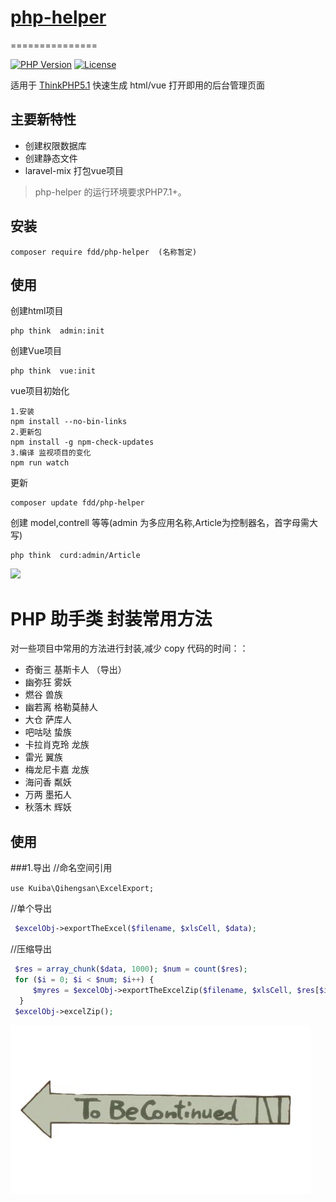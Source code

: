 

# [php-helper](https://github.com/fudanda/phpHelper)

===============

[![PHP Version](https://img.shields.io/badge/php-%3E%3D7.1-8892BF.svg)](http://www.php.net/)
[![License](https://poser.pugx.org/topthink/framework/license)](https://packagist.org/packages/topthink/framework)

适用于 [ThinkPHP5.1](http://thinkphp.cn) 快速生成 html/vue 打开即用的后台管理页面

## 主要新特性

* 创建权限数据库
* 创建静态文件
* laravel-mix 打包vue项目




> php-helper 的运行环境要求PHP7.1+。

## 安装

~~~
composer require fdd/php-helper  (名称暂定)
~~~
## 使用

创建html项目

~~~
php think  admin:init
~~~

创建Vue项目

~~~
php think  vue:init
~~~

vue项目初始化

~~~
1.安装
npm install --no-bin-links
2.更新包
npm install -g npm-check-updates
3.编译 监视项目的变化
npm run watch
~~~


更新
~~~
composer update fdd/php-helper
~~~

创建 model,contrell 等等(admin 为多应用名称,Article为控制器名，首字母需大写)
~~~
php think  curd:admin/Article
~~~


![](https://ss0.baidu.com/6ONWsjip0QIZ8tyhnq/it/u=4168864317,3199957741&fm=58&bpow=1121&bpoh=1600)

# PHP 助手类 封装常用方法

对一些项目中常用的方法进行封装,减少 copy 代码的时间：：

- 奇衡三 基斯卡人 （导出）
- 幽弥狂 雾妖
- 燃谷 兽族
- 幽若离 格勒莫赫人
- 大仓 萨库人
- 吧咕哒 蛰族
- 卡拉肖克玲 龙族
- 雷光 翼族
- 梅龙尼卡嘉 龙族
- 海问香 粼妖
- 万两 墨拓人
- 秋落木 辉妖

## 使用

###1.导出
//命名空间引用

`use Kuiba\Qihengsan\ExcelExport;`

//单个导出

```php
 $excelObj->exportTheExcel($filename, $xlsCell, $data);
```

//压缩导出

```php
 $res = array_chunk($data, 1000); $num = count($res);
 for ($i = 0; $i < $num; $i++) {
     $myres = $excelObj->exportTheExcelZip($filename, $xlsCell, $res[$i], $i + 1);
  }
 $excelObj->excelZip();
```

[![tobecontinued](tobecontinued.jpg)](https://github.com/fudanda/myadmin)